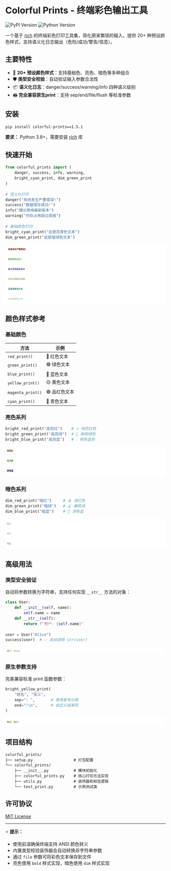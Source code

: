 
# Colorful Prints - 终端彩色输出工具

![PyPI Version](https://img.shields.io/pypi/v/colorful_prints?style=flat-square) ![Python Version](https://img.shields.io/badge/python-3.8+-blue.svg?style=flat-square)

一个基于 [rich](https://github.com/Textualize/rich) 的终端彩色打印工具集，简化原来繁琐的输入，提供 20+ 种预设颜色样式，支持语义化日志输出（危险/成功/警告/信息）。

## 主要特性

- 🌈 **20+ 预设颜色样式**：支持基础色、亮色、暗色等多种组合
- 🛡 **类型安全校验**：自动验证输入参数合法性
- 📦 **语义化日志**：danger/success/warning/info 四种语义级别
- 🖨 **完全兼容原生print**：支持 sep/end/file/flush 等标准参数

## 安装

```bash
pip install colorful-prints==1.5.1
```

**要求：** Python 3.8+，需要安装 [rich](https://pypi.org/project/rich/) 库

## 快速开始


```python
from colorful_prints import (
    danger, success, info, warning,
    bright_cyan_print, dim_green_print
)

# 语义化打印
danger("系统发生严重错误!")
success("数据保存成功!")
info("建议使用最新版本")
warning("内存占用超过阈值")

# 基础颜色打印
bright_cyan_print("这是亮青色文本")
dim_green_print("这是暗绿色文本")
```
![](./image/quick_start.png)
## 颜色样式参考

### 基础颜色

| 方法              | 示例         |
| ----------------- | ------------ |
| `red_print()`     | 🔴 红色文本   |
| `green_print()`   | 🟢 绿色文本   |
| `blue_print()`    | 🔵 蓝色文本   |
| `yellow_print()`  | 🟡 黄色文本   |
| `magenta_print()` | 🟣 品红色文本 |
| `cyan_print()`    | 🌊 青色文本   |

### 亮色系列


```python
bright_red_print("高亮红")    # 🔥 明亮红色
bright_green_print("高亮绿")  # 🌿 鲜明绿色
bright_blue_print("高亮蓝")   # 💧 明亮蓝色
```
![](./image/bright.png)
### 暗色系列


```python
dim_red_print("暗红")     # 🩸 深红色
dim_green_print("暗绿")   # 🫒 橄榄绿
dim_blue_print("暗蓝")    # 🌌 深夜蓝
```
![](./image/dim.png)
## 高级用法

### 类型安全验证

自动将参数转换为字符串，支持任何实现 `__str__` 方法的对象：


```python
class User:
    def __init__(self, name):
        self.name = name
    def __str__(self):
        return f"用户: {self.name}"

user = User("Alice")
success(user)  # ✅ 自动调用 str(user)
```
![](./image/type_safe.png)
### 原生参数支持

完美兼容标准 print 函数参数：


```python
bright_yellow_print(
    "姓名", "张三",
    sep=": ",       # 使用冒号分隔
    end="!\n",      # 自定义结束符
)
```
![](./image/print.png)
## 项目结构

```
colorful_prints/
├── setup.py                  # 打包配置
└── colorful_prints/
    ├── __init__.py           # 模块初始化
    ├── colorful_prints.py    # 核心打印方法实现
    ├── utils.py              # 装饰器和校验逻辑
    └── test_print.py         # 示例测试类
```


## 许可协议

[MIT License](LICENSE)

---

⭐ **提示：**
- 使用前请确保终端支持 ANSI 颜色转义
- 内置类型校验装饰器会自动转换非字符串参数
- 通过 `file` 参数可将彩色文本保存到文件
- 亮色使用 `bold` 样式实现，暗色使用 `dim` 样式实现
